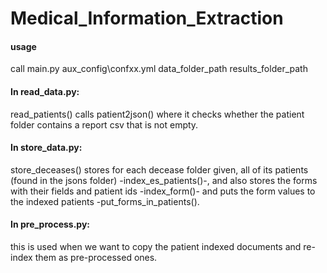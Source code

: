 # Medical_Information_Extraction

#### usage
call main.py aux_config\confxx.yml data_folder_path results_folder_path

#### In read_data.py:
read_patients() calls patient2json() where it checks whether the patient 
folder contains a report csv that is not empty.

#### In store_data.py:
store_deceases() stores for each decease folder given, all of its 
patients (found in the jsons folder) -index_es_patients()-, and also 
stores the forms with their fields and patient ids -index_form()- and 
puts the form values to the indexed patients -put_forms_in_patients().

#### In pre_process.py:
this is used when we want to copy the patient indexed documents and 
re-index them as pre-processed ones.

